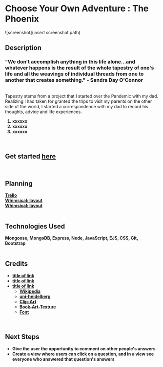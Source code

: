 # Choose Your Own Adventure : The Phoenix
![screenshot](insert screenshot path)


 ## Description
 ### "We don't accomplish anything in this life alone...and whatever happens is the result of the whole tapestry of one's life and all the weavings of individual threads from one to another that creates something." - Sandra Day O'Connor<br>
<br>
 Tapestry stems from a project that I started over the Pandemic with my dad. Realizing I had taken for granted the trips to visit my parents on the other side of the world, I started a correspondence with my dad to record his thoughts, advice and life experiences.<b>

 1.  xxxxxx<br>
 2. xxxxxx<br>
 3. xxxxxx<br>
<br>

 ## Get started [here](carolkang-tapestry-app.fly.dev) <br>
<br>

 ## Planning
[Trello](https://trello.com/b/BkJuXJX5/tapestry#)<br>
[Whimsical: layout](https://whimsical.com/tapestry-wireframe-21xQHN61MSmwdjwf2zcKSa)<br>
[Whimsical: layout](https://whimsical.com/tapestry-erd-RZSGoCAxZ3xha1H4vcQZoi)<br>
<br>

 ## Technologies Used
Mongoose, MongoDB, Express, Node, JavaScript, EJS, CSS, Git, Bootstrap<br>
<br>

 ## Credits
- [title of link](link)
- [title of link](link)
- [title of link](link)
  - [Wikipedia](https://en.wikipedia.org/wiki/Phoenix_(mythology))
  - [uni-heidelberg](https://digi.ub.uni-heidelberg.de/diglit/bertuch1798bd3/0159/image,thumbs#col_thumbs)
  - [Clip-Art](http://clipart-library.com/)
  - [Book-Art-Texture](https://lostandtaken.com/downloads/vintage-book-cover-textures-6/)
  - [Font](https://fonts.google.com/)
<br>

 ## Next Steps<br>
- Give the user the opportunity to comment on other people's answers<br>
- Create a view where users can click on a question, and in a view see everyone who answered that question's answers<br>
